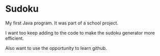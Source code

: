 # Sudoku

My first Java program. It was part of a school project. 

I want too keep adding to the code to make the sudoku generator more efficient.

Also want to use the opportunity to learn github.

